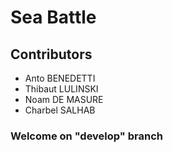 # Sea Battle

## Contributors
- Anto BENEDETTI
- Thibaut LULINSKI
- Noam DE MASURE
- Charbel SALHAB

### Welcome on "develop" branch


